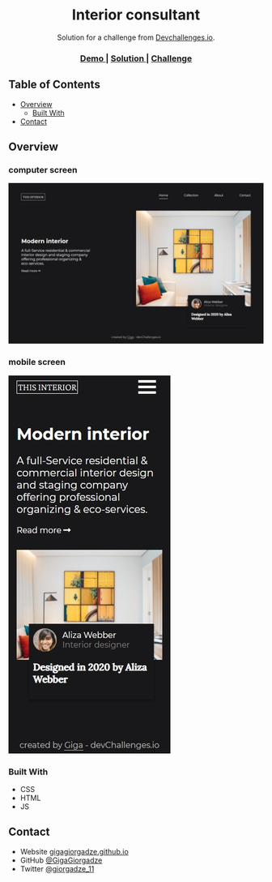 <!-- Please update value in the {}  -->

<h1 align="center">Interior consultant</h1>

<div align="center">
   Solution for a challenge from  <a href="http://devchallenges.io" target="_blank">Devchallenges.io</a>.
</div>

<div align="center">
  <h3>
    <a href="https://gigagiorgadze.github.io/interior-consultant-master/">
      Demo
    </a>
    <span> | </span>
    <a href="https://devchallenges.io/solutions/2Xp42j7kZlY1RM9rT4Yo">
      Solution
    </a>
    <span> | </span>
    <a href="https://devchallenges.io/challenges/Jymh2b2FyebRTUljkNcb">
      Challenge
    </a>
  </h3>
</div>

<!-- TABLE OF CONTENTS -->

## Table of Contents

- [Overview](#overview)
  - [Built With](#built-with)
- [Contact](#contact)

<!-- OVERVIEW -->

## Overview
### computer screen
![](./images/ss.jpeg)
### mobile screen
![](./images/Mss.jpeg)

### Built With

- CSS
- HTML
- JS

## Contact

- Website [gigagiorgadze.github.io](https://gigagiorgadze.github.io/personal-portfolio/)
- GitHub [@GigaGiorgadze](https://github.com/GigaGiorgadze)
- Twitter [@giorgadze_11](https://twitter.com/giorgaeze_11)

